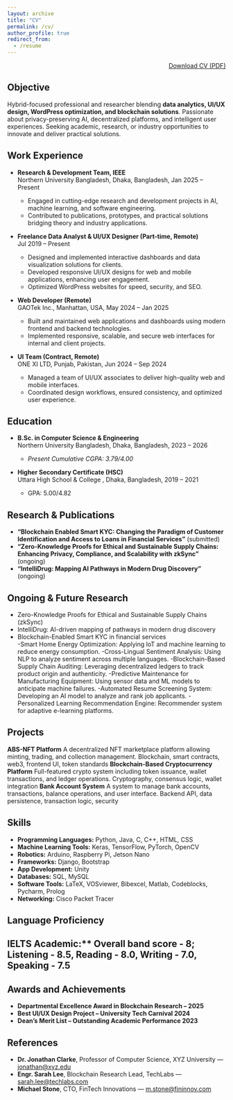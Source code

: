 ```yaml
---
layout: archive
title: "CV"
permalink: /cv/
author_profile: true
redirect_from:
  - /resume
---
```


<div style="display: flex; justify-content: flex-end;">
  <a href="files/Resume_AlviHasanEmon.pdf/" class="btn btn-primary" download>Download CV (PDF)</a>
</div>

## Objective
Hybrid-focused professional and researcher blending **data analytics, UI/UX design, WordPress optimization, and blockchain solutions**. Passionate about privacy-preserving AI, decentralized platforms, and intelligent user experiences. Seeking academic, research, or industry opportunities to innovate and deliver practical solutions.

## Work Experience

- **Research & Development Team, IEEE**  
  Northern University Bangladesh, Dhaka, Bangladesh, Jan 2025 – Present  
  - Engaged in cutting-edge research and development projects in AI, machine learning, and software engineering.  
  - Contributed to publications, prototypes, and practical solutions bridging theory and industry applications.  

- **Freelance Data Analyst & UI/UX Designer (Part-time, Remote)**  
  Jul 2019 – Present  
  - Designed and implemented interactive dashboards and data visualization solutions for clients.  
  - Developed responsive UI/UX designs for web and mobile applications, enhancing user engagement.  
  - Optimized WordPress websites for speed, security, and SEO.  

- **Web Developer (Remote)**  
  GAOTek Inc., Manhattan, USA, May 2024 – Jan 2025  
  - Built and maintained web applications and dashboards using modern frontend and backend technologies.  
  - Implemented responsive, scalable, and secure web interfaces for internal and client projects.  

- **UI Team (Contract, Remote)**  
  ONE XI LTD, Punjab, Pakistan, Jun 2024 – Sep 2024  
  - Managed a team of UI/UX associates to deliver high-quality web and mobile interfaces.  
  - Coordinated design workflows, ensured consistency, and optimized user experience.

## Education
* **B.Sc. in Computer Science & Engineering**  
  Northern University Bangladesh, Dhaka, Bangladesh, 2023 – 2026  
  - *Present Cumulative CGPA: 3.79/4.00*  

* **Higher Secondary Certificate (HSC)**  
  Uttara High School & College , Dhaka, Bangladesh, 2019 – 2021
  - GPA: 5.00/4.82

## Research & Publications
- **“Blockchain Enabled Smart KYC: Changing the Paradigm of Customer Identification and Access to Loans in Financial Services”** (submitted)  
- **“Zero-Knowledge Proofs for Ethical and Sustainable Supply Chains: Enhancing Privacy, Compliance, and Scalability with zkSync”** (ongoing)  
- **“IntelliDrug: Mapping AI Pathways in Modern Drug Discovery”** (ongoing)  

## Ongoing & Future Research
- Zero-Knowledge Proofs for Ethical and Sustainable Supply Chains (zkSync)  
- IntelliDrug: AI-driven mapping of pathways in modern drug discovery  
- Blockchain-Enabled Smart KYC in financial services  
-Smart Home Energy Optimization: Applying IoT and machine learning to reduce energy consumption.
-Cross-Lingual Sentiment Analysis: Using NLP to analyze sentiment across multiple languages.
-Blockchain-Based Supply Chain Auditing: Leveraging decentralized ledgers to track product origin and authenticity.
-Predictive Maintenance for Manufacturing Equipment: Using sensor data and ML models to anticipate machine failures.
-Automated Resume Screening System: Developing an AI model to analyze and rank job applicants.
-Personalized Learning Recommendation Engine: Recommender system for adaptive e-learning platforms.

## Projects

 **ABS-NFT Platform**  A decentralized NFT marketplace platform allowing minting, trading, and collection management. Blockchain, smart contracts, web3, frontend UI, token standards 
 **Blockchain-Based Cryptocurrency Platform**  Full-featured crypto system including token issuance, wallet transactions, and ledger operations.  Cryptography, consensus logic, wallet integration 
 **Bank Account System**  A system to manage bank accounts, transactions, balance operations, and user interface.  Backend API, data persistence, transaction logic, security 

## Skills
- **Programming Languages:** Python, Java, C, C++, HTML, CSS  
- **Machine Learning Tools:** Keras, TensorFlow, PyTorch, OpenCV  
- **Robotics:** Arduino, Raspberry Pi, Jetson Nano  
- **Frameworks:** Django, Bootstrap  
- **App Development:** Unity  
- **Databases:** SQL, MySQL  
- **Software Tools:** LaTeX, VOSviewer, Bibexcel, Matlab, Codeblocks, Pycharm, Prolog  
- **Networking:** Cisco Packet Tracer  

## Language Proficiency
## IELTS Academic:** Overall band score - 8; Listening - 8.5, Reading - 8.0, Writing - 7.0, Speaking - 7.5

## Awards and Achievements
- **Departmental Excellence Award in Blockchain Research – 2025**  
- **Best UI/UX Design Project – University Tech Carnival 2024**    
- **Dean’s Merit List – Outstanding Academic Performance 2023**  

## References
- **Dr. Jonathan Clarke**, Professor of Computer Science, XYZ University — jonathan@xyz.edu  
- **Engr. Sarah Lee**, Blockchain Research Lead, TechLabs — sarah.lee@techlabs.com  
- **Michael Stone**, CTO, FinTech Innovations — m.stone@fininnov.com
